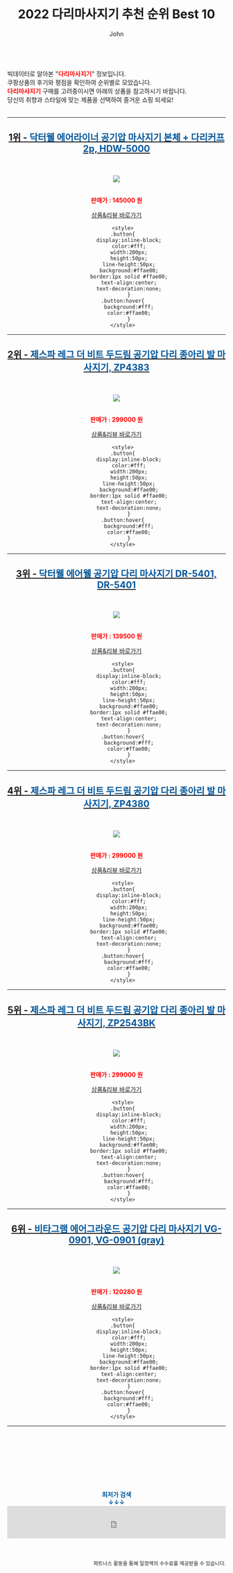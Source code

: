 ﻿---
layout: post
title:  "2022 다리마사지기 추천 순위 Best 10"
author: John
categories: [ 생활/건강 ]
tags: [ 다리마사지기 비교, 다리마사지기 클리앙, 다리마사지기 효과, 다리마사지기 더쿠, 다리마사지기 가격, 다리마사지기계, 다리마사지기 순위, 다리마사지기 의료기 ]
image: https://static.coupangcdn.com/image/retail/images/6634124754969169-adcaba6d-643f-4e60-8bf1-cf396eda2f94.jpg 
description: "2022 다리마사지기 추천 순위 Best 10 관련 상품으로 가장 고객 선호도가 높은 제품입니다."
toc: true
toc_sticky: true
---

<br>
빅데이터로 알아본 "<b><font color='#ff0000'>다리마사지기</font></b>" 정보입니다.
<br>
쿠팡상품의 후기와 평점을 확인하여 순위별로 모았습니다.
<br>
<b><font color='#ff0000'>다리마사지기</font></b>  구매를 고려중이시면 아래의 상품을 참고하시기 바랍니다.
<br>
당신의 취향과 스타일에 맞는 제품을 선택하여 즐거운 쇼핑 되세요!
<br><br>
<hr>
<p>
    
<center><h2><a href="https://link.coupang.com/re/AFFSDP?lptag=AF7307611&pageKey=106662165&itemId=322378422&vendorItemId=3789373529&traceid=V0-153-acc3cf94cb047fa8&requestid=20221023185015452117198" target="_blank"><b>1위 - <font color='#01579B'>닥터웰 에어라이너 공기압 마사지기 본체 + 다리커프 2p, HDW-5000</font></b></a></h2><br>

<a href="https://link.coupang.com/re/AFFSDP?lptag=AF7307611&pageKey=106662165&itemId=322378422&vendorItemId=3789373529&traceid=V0-153-acc3cf94cb047fa8&requestid=20221023185015452117198" target="_blank"><img src="https://static.coupangcdn.com/image/retail/images/6634124754969169-adcaba6d-643f-4e60-8bf1-cf396eda2f94.jpg"></a><br><br>

<b><font color='#ff0000'>판매가 : 145000 원</font></b><br>

<a href="https://link.coupang.com/re/AFFSDP?lptag=AF7307611&pageKey=106662165&itemId=322378422&vendorItemId=3789373529&traceid=V0-153-acc3cf94cb047fa8&requestid=20221023185015452117198" target="_blank" class="button">상품&리뷰 바로가기</a><p>

        <style>
        .button{
            display:inline-block;
            color:#fff;
            width:200px;
            height:50px;
            line-height:50px;
            background:#ffae00;
            border:1px solid #ffae00;
            text-align:center;
            text-decoration:none;
            }
        .button:hover{
            background:#fff;
            color:#ffae00;
            }
        </style>

<hr>

<center><h2><a href="https://link.coupang.com/re/AFFSDP?lptag=AF7307611&pageKey=2106519040&itemId=6251077108&vendorItemId=73546801102&traceid=V0-153-60b5b8e1919c083f&requestid=20221023185015452117198" target="_blank"><b>2위 - <font color='#01579B'>제스파 레그 더 비트 두드림 공기압 다리 종아리 발 마사지기, ZP4383</font></b></a></h2><br>

<a href="https://link.coupang.com/re/AFFSDP?lptag=AF7307611&pageKey=2106519040&itemId=6251077108&vendorItemId=73546801102&traceid=V0-153-60b5b8e1919c083f&requestid=20221023185015452117198" target="_blank"><img src="https://static.coupangcdn.com/image/retail/images/9117319279533262-6d3fe6de-1c10-41aa-a717-b4f041ee8920.jpg"></a><br><br>

<b><font color='#ff0000'>판매가 : 299000 원</font></b><br>

<a href="https://link.coupang.com/re/AFFSDP?lptag=AF7307611&pageKey=2106519040&itemId=6251077108&vendorItemId=73546801102&traceid=V0-153-60b5b8e1919c083f&requestid=20221023185015452117198" target="_blank" class="button">상품&리뷰 바로가기</a><p>

        <style>
        .button{
            display:inline-block;
            color:#fff;
            width:200px;
            height:50px;
            line-height:50px;
            background:#ffae00;
            border:1px solid #ffae00;
            text-align:center;
            text-decoration:none;
            }
        .button:hover{
            background:#fff;
            color:#ffae00;
            }
        </style>

<hr>

<center><h2><a href="https://link.coupang.com/re/AFFSDP?lptag=AF7307611&pageKey=6176985198&itemId=12097814716&vendorItemId=79369639570&traceid=V0-153-2d2a02807ea3bdfa&requestid=20221023185015452117198" target="_blank"><b>3위 - <font color='#01579B'>닥터웰 에어웰 공기압 다리 마사지기 DR-5401, DR-5401</font></b></a></h2><br>

<a href="https://link.coupang.com/re/AFFSDP?lptag=AF7307611&pageKey=6176985198&itemId=12097814716&vendorItemId=79369639570&traceid=V0-153-2d2a02807ea3bdfa&requestid=20221023185015452117198" target="_blank"><img src="https://static.coupangcdn.com/image/retail/images/14303120289460390-a73d0539-434b-49d9-9649-42bf6a61679d.jpg"></a><br><br>

<b><font color='#ff0000'>판매가 : 139500 원</font></b><br>

<a href="https://link.coupang.com/re/AFFSDP?lptag=AF7307611&pageKey=6176985198&itemId=12097814716&vendorItemId=79369639570&traceid=V0-153-2d2a02807ea3bdfa&requestid=20221023185015452117198" target="_blank" class="button">상품&리뷰 바로가기</a><p>

        <style>
        .button{
            display:inline-block;
            color:#fff;
            width:200px;
            height:50px;
            line-height:50px;
            background:#ffae00;
            border:1px solid #ffae00;
            text-align:center;
            text-decoration:none;
            }
        .button:hover{
            background:#fff;
            color:#ffae00;
            }
        </style>

<hr>

<center><h2><a href="https://link.coupang.com/re/AFFSDP?lptag=AF7307611&pageKey=2106519040&itemId=3578477992&vendorItemId=72786037381&traceid=V0-153-60b5b8e1919c083f&requestid=20221023185015452117198" target="_blank"><b>4위 - <font color='#01579B'>제스파 레그 더 비트 두드림 공기압 다리 종아리 발 마사지기, ZP4380</font></b></a></h2><br>

<a href="https://link.coupang.com/re/AFFSDP?lptag=AF7307611&pageKey=2106519040&itemId=3578477992&vendorItemId=72786037381&traceid=V0-153-60b5b8e1919c083f&requestid=20221023185015452117198" target="_blank"><img src="https://static.coupangcdn.com/image/retail/images/8405946344409675-15d5d5b8-699f-438f-96a6-42abe2a9db98.jpg"></a><br><br>

<b><font color='#ff0000'>판매가 : 299000 원</font></b><br>

<a href="https://link.coupang.com/re/AFFSDP?lptag=AF7307611&pageKey=2106519040&itemId=3578477992&vendorItemId=72786037381&traceid=V0-153-60b5b8e1919c083f&requestid=20221023185015452117198" target="_blank" class="button">상품&리뷰 바로가기</a><p>

        <style>
        .button{
            display:inline-block;
            color:#fff;
            width:200px;
            height:50px;
            line-height:50px;
            background:#ffae00;
            border:1px solid #ffae00;
            text-align:center;
            text-decoration:none;
            }
        .button:hover{
            background:#fff;
            color:#ffae00;
            }
        </style>

<hr>

<center><h2><a href="https://link.coupang.com/re/AFFSDP?lptag=AF7307611&pageKey=2106519040&itemId=5486361553&vendorItemId=72786037544&traceid=V0-153-60b5b8e1919c083f&requestid=20221023185015452117198" target="_blank"><b>5위 - <font color='#01579B'>제스파 레그 더 비트 두드림 공기압 다리 종아리 발 마사지기, ZP2543BK</font></b></a></h2><br>

<a href="https://link.coupang.com/re/AFFSDP?lptag=AF7307611&pageKey=2106519040&itemId=5486361553&vendorItemId=72786037544&traceid=V0-153-60b5b8e1919c083f&requestid=20221023185015452117198" target="_blank"><img src="https://static.coupangcdn.com/image/retail/images/99439944872083-d57739a8-d7f5-4ebc-baa3-cfe475ac1b2a.jpg"></a><br><br>

<b><font color='#ff0000'>판매가 : 299000 원</font></b><br>

<a href="https://link.coupang.com/re/AFFSDP?lptag=AF7307611&pageKey=2106519040&itemId=5486361553&vendorItemId=72786037544&traceid=V0-153-60b5b8e1919c083f&requestid=20221023185015452117198" target="_blank" class="button">상품&리뷰 바로가기</a><p>

        <style>
        .button{
            display:inline-block;
            color:#fff;
            width:200px;
            height:50px;
            line-height:50px;
            background:#ffae00;
            border:1px solid #ffae00;
            text-align:center;
            text-decoration:none;
            }
        .button:hover{
            background:#fff;
            color:#ffae00;
            }
        </style>

<hr>

<center><h2><a href="https://link.coupang.com/re/AFFSDP?lptag=AF7307611&pageKey=5456143818&itemId=11388077249&vendorItemId=78664152311&traceid=V0-153-7bced900bada5146&requestid=20221023185015452117198" target="_blank"><b>6위 - <font color='#01579B'>비타그램 에어그라운드 공기압 다리 마사지기 VG-0901, VG-0901 (gray)</font></b></a></h2><br>

<a href="https://link.coupang.com/re/AFFSDP?lptag=AF7307611&pageKey=5456143818&itemId=11388077249&vendorItemId=78664152311&traceid=V0-153-7bced900bada5146&requestid=20221023185015452117198" target="_blank"><img src="https://static.coupangcdn.com/image/rs_quotation_api/eyft2tc7/d3710214622e4c5e802094fbd5a09e33.jpg"></a><br><br>

<b><font color='#ff0000'>판매가 : 120280 원</font></b><br>

<a href="https://link.coupang.com/re/AFFSDP?lptag=AF7307611&pageKey=5456143818&itemId=11388077249&vendorItemId=78664152311&traceid=V0-153-7bced900bada5146&requestid=20221023185015452117198" target="_blank" class="button">상품&리뷰 바로가기</a><p>

        <style>
        .button{
            display:inline-block;
            color:#fff;
            width:200px;
            height:50px;
            line-height:50px;
            background:#ffae00;
            border:1px solid #ffae00;
            text-align:center;
            text-decoration:none;
            }
        .button:hover{
            background:#fff;
            color:#ffae00;
            }
        </style>

<hr>

<br><br><br><br><br><br><br>
<center><b><font color='#01579B' size='medium'>최저가 검색<br>
↓↓↓</font></b></center>
<center><iframe src="https://coupa.ng/b1Tbjx" width="100%" height="75" frameborder="0" scrolling="no" referrerpolicy="unsafe-url"></iframe></center>
<br><br>
<p>
<small>
    <div align="right">파트너스 활동을 통해 일정액의 수수료를 제공받을 수 있습니다.</div>
</small>
</p>
